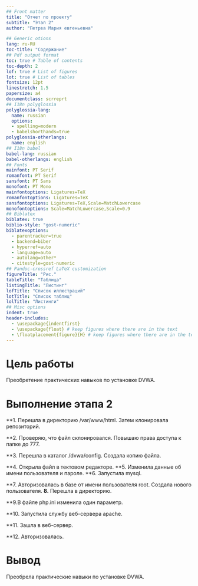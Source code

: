```yaml
---
## Front matter
title: "Отчет по проекту"
subtitle: "Этап 2"
author: "Петрва Мария евгеньевна"

## Generic otions
lang: ru-RU
toc-title: "Содержание"
## Pdf output format
toc: true # Table of contents
toc-depth: 2
lof: true # List of figures
lot: true # List of tables
fontsize: 12pt
linestretch: 1.5
papersize: a4
documentclass: scrreprt
## I18n polyglossia
polyglossia-lang:
  name: russian
  options:
  - spelling=modern
  - babelshorthands=true
polyglossia-otherlangs:
  name: english
## I18n babel
babel-lang: russian
babel-otherlangs: english
## Fonts
mainfont: PT Serif
romanfont: PT Serif
sansfont: PT Sans
monofont: PT Mono
mainfontoptions: Ligatures=TeX
romanfontoptions: Ligatures=TeX
sansfontoptions: Ligatures=TeX,Scale=MatchLowercase
monofontoptions: Scale=MatchLowercase,Scale=0.9
## Biblatex
biblatex: true
biblio-style: "gost-numeric"
biblatexoptions:
  - parentracker=true
  - backend=biber
  - hyperref=auto
  - language=auto
  - autolang=other*
  - citestyle=gost-numeric
## Pandoc-crossref LaTeX customization
figureTitle: "Рис."
tableTitle: "Таблица"
listingTitle: "Листинг"
lofTitle: "Список иллюстраций"
lotTitle: "Список таблиц"
lolTitle: "Листинги"
## Misc options
indent: true
header-includes:
  - \usepackage{indentfirst}
  - \usepackage{float} # keep figures where there are in the text
  - \floatplacement{figure}{H} # keep figures where there are in the text
---
```


# Цель работы

Преобретение практических навыков по установке DVWA.

# Выполнение этапа 2

**1. Перешла в директорию /var/www/html. Затем клонировала репозиторий. 

**2. Проверяю, что файл склонировался. Повышаю права доступа к папке до 777. 

**3. Перешла в каталог /dvwa/config. Создала копию файла. 

**4. Открыла файл в тектовом редакторе. 
**5. Изменила данные об имени пользователя и пароле. 
**6. Запустила mysql. 

**7. Авторизовалась в базе от имени пользователя root. Создала нового пользователя. 
**8.** Перешла в директорию. 


**9.В файле php.ini изменила один параметр. 


**10. Запустила службу веб-сервера apache. 


**11. Зашла в веб-сервер. 

**12. Авторизовалась. 


# Вывод

Преобрела практические навыки по установке DVWA.
